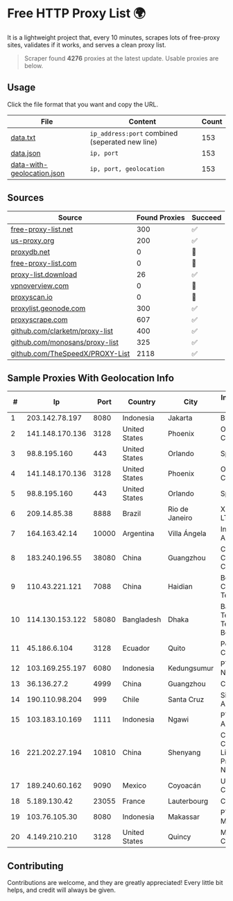 
# Free HTTP Proxy List 🌍

It is a lightweight project that, every 10 minutes, scrapes lots of free-proxy sites, validates if it works, and serves a clean proxy list.


> Scraper found **4276** proxies at the latest update. Usable proxies are below.

## Usage

Click the file format that you want and copy the URL.


|File|Content|Count|
|----|-------|-----|
|[data.txt](https://raw.githubusercontent.com/themiralay/Proxy-List-World/master/data.txt)|`ip_address:port` combined (seperated new line)|153|
|[data.json](https://raw.githubusercontent.com/themiralay/Proxy-List-World/master/data.json)|`ip, port`|153|
|[data-with-geolocation.json](https://raw.githubusercontent.com/themiralay/Proxy-List-World/master/data-with-geolocation.json)|`ip, port, geolocation`|153|

## Sources

|Source|Found Proxies|Succeed|
|------|-------------|-------|
|[free-proxy-list.net](https://free-proxy-list.net)|300|✅|
|[us-proxy.org](https://www.us-proxy.org)|200|✅|
|[proxydb.net](http://proxydb.net)|0|🚫|
|[free-proxy-list.com](https://free-proxy-list.com/?page=&port=&type%5B%5D=http&type%5B%5D=https&up_time=0&search=Search)|0|🚫|
|[proxy-list.download](https://www.proxy-list.download/HTTP)|26|✅|
|[vpnoverview.com](https://vpnoverview.com/privacy/anonymous-browsing/free-proxy-servers)|0|🚫|
|[proxyscan.io](https://www.proxyscan.io)|0|🚫|
|[proxylist.geonode.com](https://proxylist.geonode.com/api/proxy-list?limit=300&page=1&sort_by=lastChecked&sort_type=desc&protocols=http,https)|300|✅|
|[proxyscrape.com](https://api.proxyscrape.com/v2/?request=displayproxies&protocol=http&timeout=10000&country=all&ssl=all&anonymity=all)|607|✅|
|[github.com/clarketm/proxy-list](https://raw.githubusercontent.com/clarketm/proxy-list/master/proxy-list-raw.txt)|400|✅|
|[github.com/monosans/proxy-list](https://raw.githubusercontent.com/monosans/proxy-list/main/proxies/http.txt)|325|✅|
|[github.com/TheSpeedX/PROXY-List](https://raw.githubusercontent.com/TheSpeedX/PROXY-List/master/http.txt)|2118|✅|


## Sample Proxies With Geolocation Info

|#|Ip|Port|Country|City|Internet Service Provider|
|-|--|----|-------|----|-------------------------|
|1|203.142.78.197|8080|Indonesia|Jakarta|BIZNET|
|2|141.148.170.136|3128|United States|Phoenix|Oracle Corporation|
|3|98.8.195.160|443|United States|Orlando|Spectrum|
|4|141.148.170.136|3128|United States|Phoenix|Oracle Corporation|
|5|98.8.195.160|443|United States|Orlando|Spectrum|
|6|209.14.85.38|8888|Brazil|Rio de Janeiro|X99 INTERNET LTDA.|
|7|164.163.42.14|10000|Argentina|Villa Ángela|Interret Villa Angela SRL|
|8|183.240.196.55|38080|China|Guangzhou|China Mobile Communications Corporation|
|9|110.43.221.121|7088|China|Haidian|Beijing Kingsoft Cloud Internet Technology Co|
|10|114.130.153.122|58080|Bangladesh|Dhaka|Bangladesh Telegraph & Telephone Board|
|11|45.186.6.104|3128|Ecuador|Quito|Perez Tito Julio Cesar|
|12|103.169.255.197|6080|Indonesia|Kedungsumur|PT Master Star Network|
|13|36.136.27.2|4999|China|Guangzhou|China Mobile|
|14|190.110.98.204|999|Chile|Santa Cruz|Silica Networks Argentina S.A.|
|15|103.183.10.169|1111|Indonesia|Ngawi|PT Yasmin Amanah Media|
|16|221.202.27.194|10810|China|Shenyang|CNC Group CHINA169 Liaoning Province Network|
|17|189.240.60.162|9090|Mexico|Coyoacán|Uninet S.A. de C.V.|
|18|5.189.130.42|23055|France|Lauterbourg|Contabo GmbH|
|19|103.76.105.30|8080|Indonesia|Makassar|PT Citra Prima Media|
|20|4.149.210.210|3128|United States|Quincy|Microsoft Corporation|



## Contributing

Contributions are welcome, and they are greatly appreciated! Every
little bit helps, and credit will always be given.

